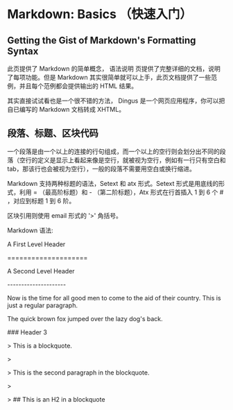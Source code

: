 <h1>Markdown: Basics （快速入门）</h1>
<h2>Getting the Gist of Markdown's Formatting Syntax</h2>
<p>此页提供了 Markdown 的简单概念， 语法说明 页提供了完整详细的文档，说明了每项功能。但是 Markdown 其实很简单就可以上手，此页文档提供了一些范例，并且每个范例都会提供输出的 HTML 结果。

其实直接试试看也是一个很不错的方法， Dingus 是一个网页应用程序，你可以把自已编写的 Markdown 文档转成 XHTML。</p>
<h2>段落、标题、区块代码</h2>
<p>一个段落是由一个以上的连接的行句组成，而一个以上的空行则会划分出不同的段落（空行的定义是显示上看起来像是空行，就被视为空行，例如有一行只有空白和 tab，那该行也会被视为空行），一般的段落不需要用空白或换行缩进。

<p>Markdown 支持两种标题的语法，Setext 和 atx 形式。Setext 形式是用底线的形式，利用 = （最高阶标题）和 - （第二阶标题），Atx 形式在行首插入 1 到 6 个 # ，对应到标题 1 到 6 阶。</p>

<p>区块引用则使用 email 形式的 '>' 角括号。</p>

<p bgcolor="#002211">
<p>Markdown 语法:</p>
<p>A First Level Header</p>
<p>====================</p>
<p>A Second Level Header</p>
<p>---------------------</p>

<p>Now is the time for all good men to come to the aid of their country. This is just a regular paragraph.</p>

<p>The quick brown fox jumped over the lazy dog's back.</p>
<p>### Header 3</p>

<p>> This is a blockquote.</p>
<p>> </p>
<p>> This is the second paragraph in the blockquote.</p>
<p>></p>
<p>> ## This is an H2 in a blockquote</p></p>
